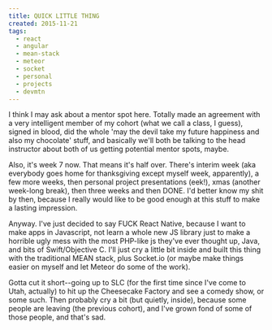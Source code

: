 ```yaml
---
title: QUICK LITTLE THING
created: 2015-11-21
tags:
  - react
  - angular
  - mean-stack
  - meteor
  - socket
  - personal
  - projects
  - devmtn
---
```


I think I may ask about a mentor spot here. Totally made an agreement with a
very intelligent member of my cohort (what we call a class, I guess), signed
in blood, did the whole 'may the devil take my future happiness and also my
chocolate' stuff, and basically we'll both be talking to the head instructor
about both of us getting potential mentor spots, maybe.

Also, it's week 7 now. That means it's half over. There's interim week (aka
everybody goes home for thanksgiving except myself week, apparently), a few
more weeks, then personal project presentations (eek!), xmas (another
week-long break), then three weeks and then DONE. I'd better know my shit by
then, because I really would like to be good enough at this stuff to make a
lasting impression.

Anyway. I've just decided to say FUCK React Native, because I want to make
apps in Javascript, not learn a whole new JS library just to make a horrible
ugly mess with the most PHP-like js they've ever thought up, Java, and bits of
Swift/Objective C. I'll just cry a little bit inside and built this thing with
the traditional MEAN stack, plus Socket.io (or maybe make things easier on
myself and let Meteor do some of the work).

Gotta cut it short--going up to SLC (for the first time since I've come to
Utah, actually) to hit up the Cheesecake Factory and see a comedy show, or
some such. Then probably cry a bit (but quietly, inside), because some people
are leaving (the previous cohort), and I've grown fond of some of those
people, and that's sad.
